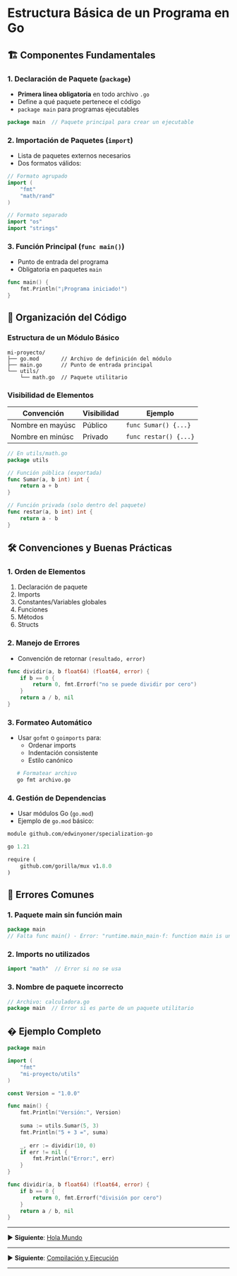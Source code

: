 # Estructura Básica de un Programa en Go

## 🏗 Componentes Fundamentales

### 1. Declaración de Paquete (`package`)
- **Primera línea obligatoria** en todo archivo `.go`
- Define a qué paquete pertenece el código
- `package main` para programas ejecutables

```go
package main  // Paquete principal para crear un ejecutable
```

### 2. Importación de Paquetes (`import`)
- Lista de paquetes externos necesarios
- Dos formatos válidos:

```go
// Formato agrupado
import (
    "fmt"
    "math/rand"
)

// Formato separado
import "os"
import "strings"
```

### 3. Función Principal (`func main()`)
- Punto de entrada del programa
- Obligatoria en paquetes `main`

```go
func main() {
    fmt.Println("¡Programa iniciado!")
}
```

## 📂 Organización del Código

### Estructura de un Módulo Básico
```
mi-proyecto/
├── go.mod       // Archivo de definición del módulo
├── main.go      // Punto de entrada principal
└── utils/
    └── math.go  // Paquete utilitario
```

### Visibilidad de Elementos
| Convención       | Visibilidad | Ejemplo              |
|------------------|-------------|----------------------|
| Nombre en mayúsc | Público     | `func Sumar() {...}` |
| Nombre en minúsc | Privado     | `func restar() {...}`|

```go
// En utils/math.go
package utils

// Función pública (exportada)
func Sumar(a, b int) int {
    return a + b
}

// Función privada (solo dentro del paquete)
func restar(a, b int) int {
    return a - b
}
```

## 🛠 Convenciones y Buenas Prácticas

### 1. **Orden de Elementos**
1. Declaración de paquete
2. Imports
3. Constantes/Variables globales
4. Funciones
5. Métodos
6. Structs

### 2. **Manejo de Errores**
- Convención de retornar `(resultado, error)`

```go
func dividir(a, b float64) (float64, error) {
    if b == 0 {
        return 0, fmt.Errorf("no se puede dividir por cero")
    }
    return a / b, nil
}
```

### 3. **Formateo Automático**
- Usar `gofmt` o `goimports` para:
    - Ordenar imports
    - Indentación consistente
    - Estilo canónico

```bash
   # Formatear archivo
   go fmt archivo.go
```

### 4. **Gestión de Dependencias**
- Usar módulos Go (`go.mod`)
- Ejemplo de `go.mod` básico:
```mod
module github.com/edwinyoner/specialization-go

go 1.21

require (
    github.com/gorilla/mux v1.8.0
)
```

## 🚨 Errores Comunes

### 1. **Paquete main sin función main**
```go
package main
// Falta func main() - Error: "runtime.main_main·f: function main is undeclared"
```

### 2. **Imports no utilizados**
```go
import "math"  // Error si no se usa
```

### 3. **Nombre de paquete incorrecto**
```go
// Archivo: calculadora.go
package main  // Error si es parte de un paquete utilitario
```

## � Ejemplo Completo

```go
package main

import (
    "fmt"
    "mi-proyecto/utils"
)

const Version = "1.0.0"

func main() {
    fmt.Println("Versión:", Version)
    
    suma := utils.Sumar(5, 3)
    fmt.Println("5 + 3 =", suma)
    
    _, err := dividir(10, 0)
    if err != nil {
        fmt.Println("Error:", err)
    }
}

func dividir(a, b float64) (float64, error) {
    if b == 0 {
        return 0, fmt.Errorf("división por cero")
    }
    return a / b, nil
}
```
---

▶ **Siguiente**: [Hola Mundo](./hola_mundo.go)

---

▶ **Siguiente**: [Compilación y Ejecución](./go_run_build.md)

---